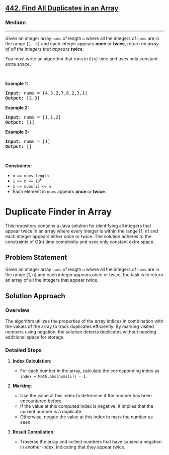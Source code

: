 <h2><a href="https://leetcode.com/problems/find-all-duplicates-in-an-array">442. Find All Duplicates in an Array</a></h2><h3>Medium</h3><hr><p>Given an integer array <code>nums</code> of length <code>n</code> where all the integers of <code>nums</code> are in the range <code>[1, n]</code> and each integer appears <strong>once</strong> or <strong>twice</strong>, return <em>an array of all the integers that appears <strong>twice</strong></em>.</p>

<p>You must write an algorithm that runs in&nbsp;<code>O(n)</code>&nbsp;time and uses only constant extra space.</p>

<p>&nbsp;</p>
<p><strong class="example">Example 1:</strong></p>
<pre><strong>Input:</strong> nums = [4,3,2,7,8,2,3,1]
<strong>Output:</strong> [2,3]
</pre><p><strong class="example">Example 2:</strong></p>
<pre><strong>Input:</strong> nums = [1,1,2]
<strong>Output:</strong> [1]
</pre><p><strong class="example">Example 3:</strong></p>
<pre><strong>Input:</strong> nums = [1]
<strong>Output:</strong> []
</pre>
<p>&nbsp;</p>
<p><strong>Constraints:</strong></p>

<ul>
	<li><code>n == nums.length</code></li>
	<li><code>1 &lt;= n &lt;= 10<sup>5</sup></code></li>
	<li><code>1 &lt;= nums[i] &lt;= n</code></li>
	<li>Each element in <code>nums</code> appears <strong>once</strong> or <strong>twice</strong>.</li>
</ul>


# Duplicate Finder in Array

This repository contains a Java solution for identifying all integers that appear twice in an array where every integer is within the range [1, n] and each integer appears either once or twice. The solution adheres to the constraints of O(n) time complexity and uses only constant extra space.

## Problem Statement

Given an integer array `nums` of length `n` where all the integers of `nums` are in the range [1, n] and each integer appears once or twice, the task is to return an array of all the integers that appear twice.

## Solution Approach

### Overview

The algorithm utilizes the properties of the array indices in combination with the values of the array to track duplicates efficiently. By marking visited numbers using negation, the solution detects duplicates without needing additional space for storage.

### Detailed Steps

1. **Index Calculation**:
   - For each number in the array, calculate the corresponding index as `index = Math.abs(nums[i]) - 1`.
   
2. **Marking**:
   - Use the value at this index to determine if the number has been encountered before.
   - If the value at this computed index is negative, it implies that the current number is a duplicate.
   - Otherwise, negate the value at this index to mark the number as seen.

3. **Result Compilation**:
   - Traverse the array and collect numbers that have caused a negation in another index, indicating that they appear twice.

